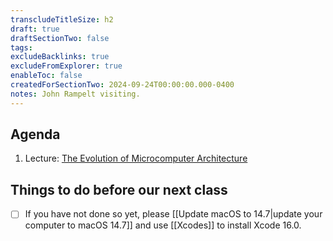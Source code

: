 ```yaml
---
transcludeTitleSize: h2
draft: true
draftSectionTwo: false
tags:
excludeBacklinks: true
excludeFromExplorer: true
enableToc: false
createdForSectionTwo: 2024-09-24T00:00:00.000-0400
notes: John Rampelt visiting.
---
```

## Agenda
1. Lecture: [The Evolution of Microcomputer Architecture](https://drive.google.com/file/d/1EZ9oPZTaG_hwwuIOYNvnHUiYZioli6RJ/view?usp=share_link)

## Things to do before our next class

- [ ] If you have not done so yet, please [[Update macOS to 14.7|update your computer to macOS 14.7]] and use [[Xcodes]] to install Xcode 16.0.
